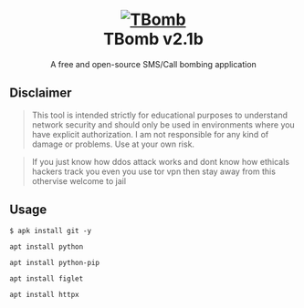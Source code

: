<h1 align="center">
  <br>
  <a href="https://github.com/TheSpeedX/TBomb"><img src="https://i.ibb.co/F4HBKqm/TBomb.png" alt="TBomb"></a>
  <br>
  TBomb v2.1b
  <br>
</h1>


<p align="center">A free and open-source SMS/Call bombing application</p>

## Disclaimer 

>This tool is intended strictly for educational purposes to understand network security and should only be used in environments where you have explicit authorization.
>I am not responsible for any kind of damage or problems. Use at your own risk.

>If you just know how ddos attack works and dont know how ethicals hackers track you even you use tor vpn then stay away from this othervise welcome to jail

## Usage

```shell script
$ apk install git -y
```

```shell script
apt install python
```

```shell script
apt install python-pip
```

```shell script
apt install figlet 
```

```shell script
apt install httpx
```


</p>
